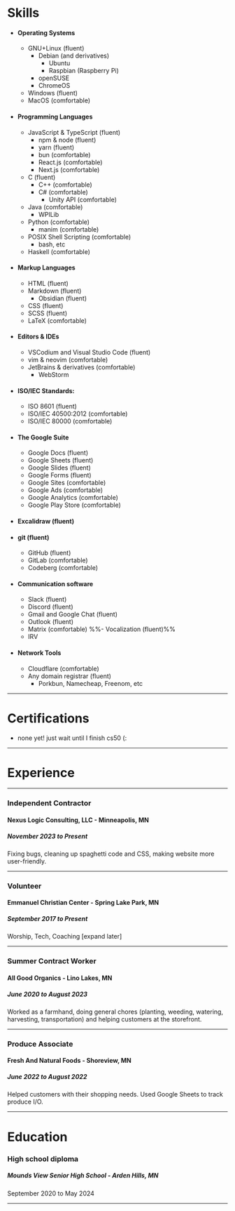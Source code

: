 # Skills

<!-- add devicons later -->
- #### Operating Systems
	- GNU+Linux (fluent)
		- Debian (and derivatives)
			- Ubuntu
			- Raspbian (Raspberry Pi)
		- openSUSE
		- ChromeOS
	- Windows (fluent)
	- MacOS (comfortable)
- #### Programming Languages
	- JavaScript & TypeScript (fluent)
		- npm & node (fluent)
		- yarn (fluent)
		- bun (comfortable)
		- React.js (comfortable)
		- Next.js (comfortable)
	- C (fluent)
		- C++ (comfortable)
		- C# (comfortable)
			- Unity API (comfortable)
	- Java (comfortable)
		- WPILib
	- Python (comfortable)
		- manim (comfortable)
	- POSIX Shell Scripting (comfortable)
		- bash, etc
	- Haskell (comfortable)
	<!--
	- ...and I'm learning:
		- Rust
		- Go
	-->
- #### Markup Languages
	- HTML (fluent)
	- Markdown (fluent)
		- Obsidian (fluent)
	- CSS (fluent)
	- SCSS (fluent)
	- LaTeX (comfortable)
- #### Editors & IDEs
	- VSCodium and Visual Studio Code (fluent)
	- vim & neovim (comfortable)
	- JetBrains & derivatives (comfortable)
		- WebStorm
- #### ISO/IEC Standards:
	- ISO 8601 (fluent)
	- ISO/IEC 40500:2012 (comfortable)
	- ISO/IEC 80000 (comfortable)
- #### The Google Suite
	- Google Docs (fluent)
	- Google Sheets (fluent)
	- Google Slides (fluent)
	- Google Forms (fluent)
	- Google Sites (comfortable)
	- Google Ads (comfortable)
	- Google Analytics (comfortable)
	- Google Play Store (comfortable)
- #### Excalidraw (fluent)
- #### git (fluent)
	- GitHub (fluent)
	- GitLab (comfortable)
	- Codeberg (comfortable)
- #### Communication software
	- Slack (fluent)
	- Discord (fluent)
	- Gmail and Google Chat (fluent)
	- Outlook (fluent)
	- Matrix (comfortable)
	%%- Vocalization (fluent)%%
	- IRV
- #### Network Tools
	- Cloudflare (comfortable)
	- Any domain registrar (fluent)
		- Porkbun, Namecheap, Freenom, etc

---

# Certifications

- none yet! just wait until I finish cs50 (:

---

# Experience

---
### Independent Contractor
#### Nexus Logic Consulting, LLC - Minneapolis, MN
##### November 2023 to Present
Fixing bugs, cleaning up spaghetti code and CSS, making website more user-friendly.

---

### Volunteer
#### Emmanuel Christian Center - Spring Lake Park, MN
##### September 2017 to Present
Worship, Tech, Coaching \[expand later\]

---

### Summer Contract Worker
#### All Good Organics - Lino Lakes, MN
##### June 2020 to August 2023
Worked as a farmhand,  doing general chores (planting, weeding, watering, harvesting, transportation) and helping customers at the storefront.

---

### Produce Associate
#### Fresh And Natural Foods - Shoreview, MN
##### June 2022 to August 2022
Helped customers with their shopping needs. Used Google Sheets to track produce I/O.

---

# Education

### High school diploma
##### Mounds View Senior High School - Arden Hills, MN
September 2020 to May 2024

---
